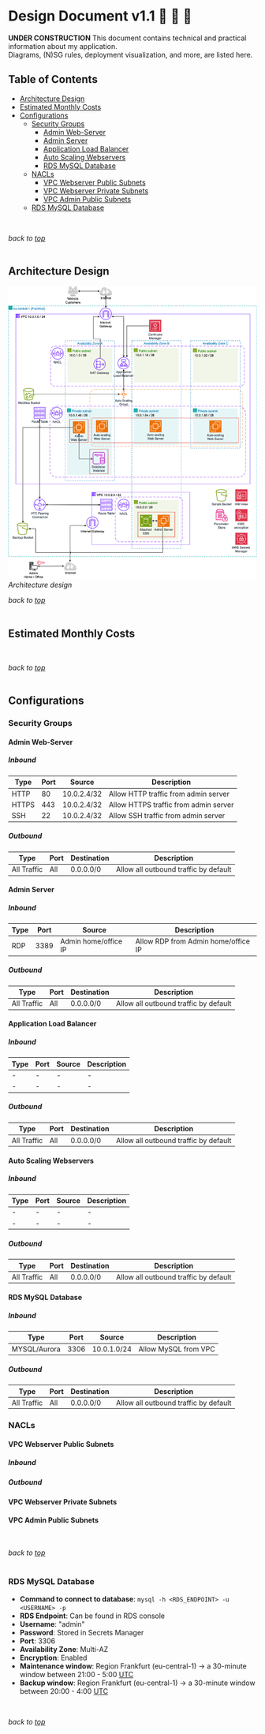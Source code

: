 # <a id="top">Design Document v1.1</a> 📘 👷 🔨
**UNDER CONSTRUCTION**
This document contains technical and practical information about my application.  
Diagrams, (N)SG rules, deployment visualization, and more, are listed here.

## Table of Contents
- [Architecture Design](#architecture-design)
- [Estimated Monthly Costs](#estimated-monthly-costs)
- [Configurations](#configurations)
    - [Security Groups](#security-groups)
        - [Admin Web-Server](#admin-web-server)
        - [Admin Server](#admin-server)
        - [Application Load Balancer](#application-load-balancer)
        - [Auto Scaling Webservers](#auto-scaling-webservers)
        - [RDS MySQL Database](#rds-mysql-database)
    - [NACLs](#nacls)
        - [VPC Webserver Public Subnets](#vpc-webserver-public-subnets)
        - [VPC Webserver Private Subnets](#vpc-webserver-private-subnets)
        - [VPC Admin Public Subnets](#vpc-admin-public-subnets)
    - [RDS MySQL Database](#rds-mysql-database-1)
<br>

*back to [top](#top)*  
<br>

## Architecture Design
![architecture design v1.1](/10_Final-Project/MVP_v1dot1/includes/diagram_v1dot1.drawio.png)  
*Architecture design*
<br>

*back to [top](#top)*  
<br>

## Estimated Monthly Costs
<br>

*back to [top](#top)*  
<br>

## Configurations
### Security Groups
#### Admin Web-Server
##### Inbound
| Type | Port | Source | Description |
| - | - | - | - |
| HTTP | 80 | 10.0.2.4/32 | Allow HTTP traffic from admin server |
| HTTPS | 443 | 10.0.2.4/32 | Allow HTTPS traffic from admin server |
| SSH | 22 | 10.0.2.4/32 | Allow SSH traffic from admin server |
##### Outbound 
| Type | Port | Destination | Description |
| - | - | - | - |
| All Traffic | All | 0.0.0.0/0 | Allow all outbound traffic by default |

#### Admin Server
##### Inbound
| Type | Port | Source | Description |
| - | - | - | - |
| RDP | 3389 | Admin home/office IP | Allow RDP from Admin home/office IP |

##### Outbound 
| Type | Port | Destination | Description |
| - | - | - | - |
| All Traffic | All | 0.0.0.0/0 | Allow all outbound traffic by default |

#### Application Load Balancer
##### Inbound
| Type | Port | Source | Description |
| - | - | - | - |
| - | - | - | - |
| - | - | - | - |

##### Outbound 
| Type | Port | Destination | Description |
| - | - | - | - |
| All Traffic | All | 0.0.0.0/0 | Allow all outbound traffic by default |

#### Auto Scaling Webservers
##### Inbound
| Type | Port | Source | Description |
| - | - | - | - |
| - | - | - | - |
| - | - | - | - |

##### Outbound 
| Type | Port | Destination | Description |
| - | - | - | - |
| All Traffic | All | 0.0.0.0/0 | Allow all outbound traffic by default |

#### RDS MySQL Database
##### Inbound
| Type | Port | Source | Description |
| - | - | - | - |
| MYSQL/Aurora | 3306 | 10.0.1.0/24 | Allow MySQL from VPC |

##### Outbound 
| Type | Port | Destination | Description |
| - | - | - | - |
| All Traffic | All | 0.0.0.0/0 | Allow all outbound traffic by default |

### NACLs
#### VPC Webserver Public Subnets
##### Inbound
##### Outbound 

#### VPC Webserver Private Subnets
#### VPC Admin Public Subnets
<br>

*back to [top](#top)*  
<br>

### RDS MySQL Database
- **Command to connect to database**: `mysql -h <RDS_ENDPOINT> -u <USERNAME> -p`
- **RDS Endpoint**: Can be found in RDS console
- **Username**: "admin"
- **Password**: Stored in Secrets Manager
- **Port**: 3306
- **Availability Zone**: Multi-AZ
- **Encryption**: Enabled
- **Maintenance window**: Region Frankfurt (eu-central-1) -> a 30-minute window between 21:00 - 5:00 <ins>UTC</ins>
- **Backup window**: Region Frankfurt (eu-central-1) -> a 30-minute window between 20:00 - 4:00 <ins>UTC</ins>
<br>

*back to [top](#top)*  
<br>